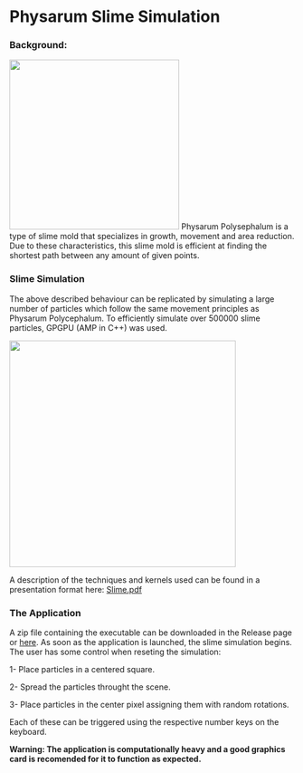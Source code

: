 # Physarum Slime Simulation


### Background:

<img src="https://user-images.githubusercontent.com/59959821/162450520-e2ba8dd9-6489-4ae1-bc03-f5d7c323786c.jpg" width="300">
Physarum Polysephalum is a type of slime mold that specializes in growth, movement and area reduction. Due to these characteristics, this slime mold is efficient at finding the shortest path between any amount of given points.

### Slime Simulation

The above described behaviour can be replicated by simulating a large number of particles which follow the same movement principles as Physarum Polycephalum. To efficiently simulate over 500000 slime particles, GPGPU (AMP in C++) was used.

<img src="https://user-images.githubusercontent.com/59959821/162447996-9e8953b0-ac9d-444f-b3ec-f1b502d936bb.png" width="400">


A description of the techniques and kernels used can be found in a presentation format here:
[Slime.pdf](https://github.com/StylianosZachariou/Physarum-Slime-Simulation/files/8452681/Slime.pdf)

### The Application
A zip file containing the executable can be downloaded in the Release page or [here](https://github.com/StylianosZachariou/Physarum-Slime-Simulation/releases/download/1.0/executable.zip). As soon as the application is launched, the slime simulation begins. The user has some control when reseting the simulation:

1- Place particles in a centered square.

2- Spread the particles throught the scene.

3- Place particles in the center pixel assigning them with random rotations.

Each of these can be triggered using the respective number keys on the keyboard.

**Warning: The application is computationally heavy and a good graphics card is recomended for it to function as expected.**
